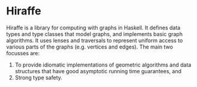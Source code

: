 Hiraffe
=======

Hiraffe is a library for computing with graphs in Haskell. It defines
data types and type classes that model graphs, and implements basic
graph algorithms. It uses lenses and traversals to represent uniform
access to various parts of the graphs (e.g. vertices and edges). The
main two focusses are:

1. To provide idiomatic implementations of geometric algorithms and
   data structures that have good asymptotic running time guarantees,
   and
2. Strong type safety.
